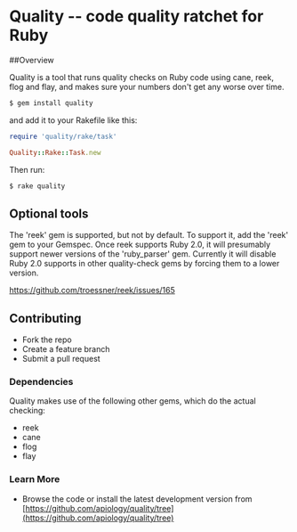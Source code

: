 # Quality -- code quality ratchet for Ruby

##Overview

Quality is a tool that runs quality checks on Ruby code using cane,
reek, flog and flay, and makes sure your numbers don't get any worse
over time.

```bash
$ gem install quality
```

and add it to your Rakefile like this:

```ruby
require 'quality/rake/task'

Quality::Rake::Task.new
```

Then run:

```bash
$ rake quality
```

## Optional tools

The 'reek' gem is supported, but not by default.  To support it, add the 'reek' gem to your Gemspec.  Once reek supports Ruby 2.0, it will presumably support newer versions of the 'ruby_parser' gem.  Currently it will disable Ruby 2.0 supports in other quality-check gems by forcing them to a lower version.

https://github.com/troessner/reek/issues/165

## Contributing

* Fork the repo
* Create a feature branch
* Submit a pull request

### Dependencies

Quality makes use of the following other gems, which do the actual checking:

* reek
* cane
* flog
* flay

### Learn More

* Browse the code or install the latest development version from [https://github.com/apiology/quality/tree](https://github.com/apiology/quality/tree)

